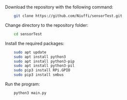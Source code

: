 Download the repository with the following command:
```bash
    git clone https://github.com/Niuffi/sensorTest.git
```
Change directory to the repository folder:
```bash
    cd sensorTest
```

Install the required packages:
```bash
    sudo apt update
    sudo apt install python3
    sudo apt install python3-pip
    sudo apt install python3-pil
    sudo pip3 install RPi.GPIO
    sudo pip3 install smbus
```

Run the program:
```bash
    python3 main.py
```
